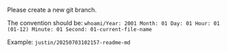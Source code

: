 Please create a new git branch. 

The convention should be: `whoami/Year: 2001 Month: 01 Day: 01 Hour: 01 (01-12) Minute: 01 Second: 01-current-file-name`

Example: `justin/20250703102157-readme-md`